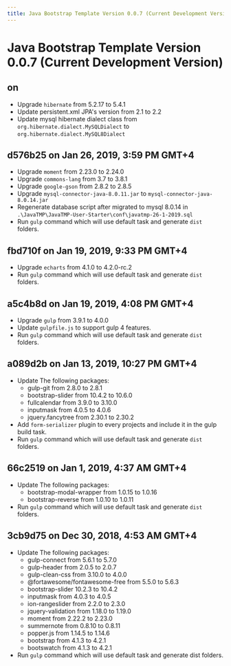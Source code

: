 ```yaml
---
title: Java Bootstrap Template Version 0.0.7 (Current Development Version)
---
```

# Java Bootstrap Template Version 0.0.7 (Current Development Version)

## on
- Upgrade `hibernate` from 5.2.17 to 5.4.1
- Update persistent.xml JPA's version from 2.1 to 2.2
- Update mysql hibernate dialect class from `org.hibernate.dialect.MySQLDialect` to `org.hibernate.dialect.MySQL8Dialect`

## d576b25 on Jan 26, 2019, 3:59 PM GMT+4
- Upgrade `moment` from 2.23.0 to 2.24.0
- Upgrade `commons-lang` from 3.7 to 3.8.1
- Upgrade `google-gson` from 2.8.2 to 2.8.5
- Upgrade `mysql-connector-java-8.0.11.jar` to `mysql-connector-java-8.0.14.jar`
- Regenerate database script after migrated to mysql 8.0.14 in `.\JavaTMP\JavaTMP-User-Starter\conf\javatmp-26-1-2019.sql`
- Run `gulp` command which will use default task and generate `dist` folders.

## fbd710f on Jan 19, 2019, 9:33 PM GMT+4
- Upgrade `echarts` from 4.1.0 to 4.2.0-rc.2
- Run `gulp` command which will use default task and generate `dist` folders.

## a5c4b8d on Jan 19, 2019, 4:08 PM GMT+4
- Upgrade `gulp` from 3.9.1 to 4.0.0
- Update `gulpfile.js` to support gulp 4 features.
- Run `gulp` command which will use default task and generate `dist` folders.

## a089d2b on Jan 13, 2019, 10:27 PM GMT+4
- Update The following packages:
    - gulp-git from 2.8.0 to 2.8.1
    - bootstrap-slider from 10.4.2 to 10.6.0
    - fullcalendar from 3.9.0 to 3.10.0
    - inputmask from 4.0.5 to 4.0.6
    - jquery.fancytree from 2.30.1 to 2.30.2
- Add `form-serializer` plugin to every projects and include it in the gulp build task.
- Run `gulp` command which will use default task and generate `dist` folders.

## 66c2519 on Jan 1, 2019, 4:37 AM GMT+4
- Update The following packages:
    - bootstrap-modal-wrapper from 1.0.15 to 1.0.16
    - bootstrap-reverse from 1.0.10 to 1.0.11
- Run `gulp` command which will use default task and generate `dist` folders.

## 3cb9d75 on Dec 30, 2018, 4:53 AM GMT+4
- Update The following packages:
    - gulp-connect from 5.6.1 to 5.7.0
    - gulp-header from 2.0.5 to 2.0.7
    - gulp-clean-css from 3.10.0 to 4.0.0
    - @fortawesome/fontawesome-free from 5.5.0 to 5.6.3
    - bootstrap-slider 10.2.3 to 10.4.2
    - inputmask from 4.0.3 to 4.0.5
    - ion-rangeslider from 2.2.0 to 2.3.0
    - jquery-validation from 1.18.0 to 1.19.0
    - moment from 2.22.2 to 2.23.0
    - summernote from 0.8.10 to 0.8.11
    - popper.js from 1.14.5 to 1.14.6
    - bootstrap from 4.1.3 to 4.2.1
    - bootswatch from 4.1.3 to 4.2.1
- Run `gulp` command which will use default task and generate dist folders.
